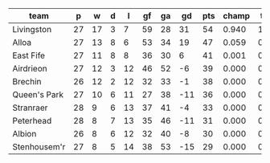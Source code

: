 |     team     | p  | w  | d | l  | gf | ga | gd  | pts | champ | top2  | top3  | top4  |  5-7  | bot4  | bot3  | bot2  |
|--------------|----|----|---|----|----|----|-----|-----|-------|-------|-------|-------|-------|-------|-------|-------|
| Livingston   | 27 | 17 | 3 |  7 | 59 | 28 |  31 |  54 | 0.940 | 1.000 | 1.000 | 1.000 | 0.000 | 0.000 | 0.000 | 0.000|
| Alloa        | 27 | 13 | 8 |  6 | 53 | 34 |  19 |  47 | 0.059 | 0.901 | 0.983 | 0.998 | 0.002 | 0.000 | 0.000 | 0.000|
| East Fife    | 27 | 11 | 8 |  8 | 36 | 30 |   6 |  41 | 0.001 | 0.067 | 0.612 | 0.851 | 0.146 | 0.016 | 0.004 | 0.000|
| Airdrieon    | 27 | 12 | 3 | 12 | 46 | 52 |  -6 |  39 | 0.000 | 0.013 | 0.170 | 0.456 | 0.501 | 0.122 | 0.043 | 0.010|
| Brechin      | 26 | 12 | 2 | 12 | 32 | 33 |  -1 |  38 | 0.000 | 0.017 | 0.182 | 0.469 | 0.484 | 0.126 | 0.047 | 0.012|
| Queen's Park | 27 | 10 | 6 | 11 | 27 | 38 | -11 |  36 | 0.000 | 0.002 | 0.039 | 0.150 | 0.660 | 0.379 | 0.190 | 0.069|
| Stranraer    | 28 |  9 | 6 | 13 | 37 | 41 |  -4 |  33 | 0.000 | 0.000 | 0.004 | 0.029 | 0.473 | 0.748 | 0.498 | 0.253|
| Peterhead    | 28 |  8 | 7 | 13 | 35 | 46 | -11 |  31 | 0.000 | 0.000 | 0.001 | 0.007 | 0.237 | 0.897 | 0.756 | 0.539|
| Albion       | 26 |  8 | 6 | 12 | 32 | 40 |  -8 |  30 | 0.000 | 0.000 | 0.009 | 0.039 | 0.415 | 0.743 | 0.547 | 0.316|
| Stenhousem'r | 27 |  8 | 5 | 14 | 38 | 53 | -15 |  29 | 0.000 | 0.000 | 0.000 | 0.002 | 0.083 | 0.969 | 0.915 | 0.801|
